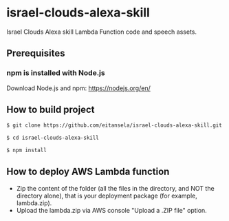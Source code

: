 # israel-clouds-alexa-skill

Israel Clouds Alexa skill Lambda Function code and speech assets.

## Prerequisites
### npm is installed with Node.js
Download Node.js and npm: https://nodejs.org/en/

## How to build project
``` bash
$ git clone https://github.com/eitansela/israel-clouds-alexa-skill.git

$ cd israel-clouds-alexa-skill

$ npm install
```

## How to deploy AWS Lambda function
* Zip the content of the folder (all the files in the directory, and NOT the directory alone), that is your deployment package (for example, lambda.zip).
* Upload the lambda.zip via AWS console "Upload a .ZIP file" option. 

